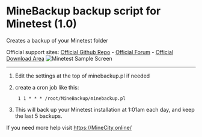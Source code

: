 # MineBackup backup script for Minetest (1.0)
Creates a backup of your Minetest folder

Official support sites: [Official Github Repo](https://github.com/fstltna/MineBackup) - [Official Forum](https://minecity.online/index.php/forum/backup-script)  - [Official Download Area](https://minecity.online/index.php/downloads/category/5-server-tools)
![Minetest Sample Screen](https://MineCity.online/minetest_demo.png) 

---

1. Edit the settings at the top of minebackup.pl if needed
2. create a cron job like this:

        1 1 * * * /root/MineBackup/minebackup.pl

3. This will back up your Minetest installation at 1:01am each day, and keep the last 5 backups.

If you need more help visit https://MineCity.online/
